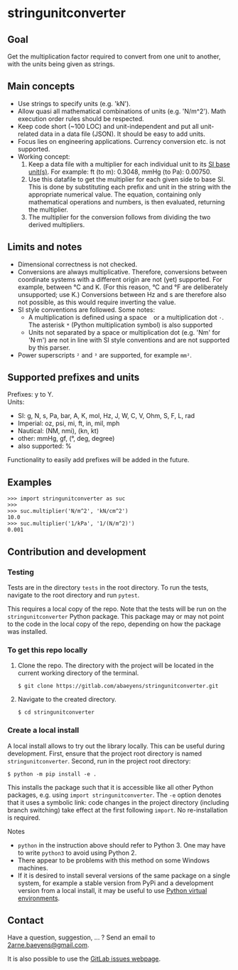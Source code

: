 # stringunitconverter

## Goal
Get the multiplication factor
required to convert from one unit to another,
with the units being given as strings.


## Main concepts
- Use strings to specify units
  (e.g. 'kN').
- Allow quasi all mathematical combinations of units
  (e.g. 'N/m^2').
  Math execution order rules should be respected.
- Keep code short (~100 LOC) and unit-independent
  and put all unit-related data in a data file (JSON).
  It should be easy to add units.
- Focus lies on engineering applications.
  Currency conversion etc. is not supported.
- Working concept:
  1. Keep a data file with a multiplier for each individual unit
     to its [SI base unit(s)](
     https://en.wikipedia.org/wiki/SI_base_unit).
     For example: ft (to m): 0.3048, mmHg (to Pa): 0.00750.
  2. Use this datafile to get the multiplier for each given side to base SI.
     This is done by substituting each prefix and unit in the string
     with the appropriate numerical value.
     The equation, containing only mathematical operations and numbers,
     is then evaluated, returning the multiplier.
  3. The multiplier for the conversion follows
     from dividing the two derived multipliers.

## Limits and notes
- Dimensional correctness is not checked.
- Conversions are always multiplicative.
  Therefore, conversions between coordinate systems with a different origin
  are not (yet) supported.
  For example, between °C and K.
  (For this reason, °C and °F are deliberately unsupported; use K.)
  Conversions between Hz and s are therefore also not possible,
  as this would require inverting the value.
- SI style conventions are followed. Some notes:
  - A multiplication is defined using a space ` ` or
    a multiplication dot `·`.
    The asterisk `*` (Python multiplication symbol) is also supported
  - Units not separated by a space or multiplication dot (e.g. 'Nm' for 'N·m')
    are not in line with SI style conventions
    and are not supported by this parser.
- Power superscripts `²` and `³` are supported, for example `mm²`. 


## Supported prefixes and units
Prefixes: y to Y.  
Units:
- SI: g, N, s, Pa, bar, A, K, mol, Hz, J, W, C, V, Ohm, S, F, L, rad
- Imperial: oz, psi, mi, ft, in, mil, mph
- Nautical: (NM, nmi), (kn, kt)
- other: mmHg, gf, (°, deg, degree)
- also supported: %


Functionality to easily add prefixes will be added in the future.


## Examples
```python3
>>> import stringunitconverter as suc
>>>
>>> suc.multiplier('N/m^2', 'kN/cm^2')
10.0
>>> suc.multiplier('1/kPa', '1/(N/m^2)')
0.001
```


## Contribution and development
### Testing
Tests are in the directory `tests`
in the root directory.
To run the tests, navigate to the root directory
and run
`pytest`.

This requires a local copy of the repo.
Note that the tests will be run on
the `stringunitconverter` Python package.
This package may or may not point to
the code in the local copy of the repo,
depending on how the package was installed.


### To get this repo locally
1. Clone the repo.
The directory with the project will be located
in the current working directory of the terminal.
    ```
    $ git clone https://gitlab.com/abaeyens/stringunitconverter.git
    ```
2. Navigate to the created directory.
    ```
    $ cd stringunitconverter
    ```


### Create a local install
A local install allows to try out the library locally.
This can be useful during development.
First, ensure that the project root directory is named `stringunitconverter`.
Second, run in the project root directory:
```
$ python -m pip install -e .
```
This installs the package such that it is accessible
like all other Python packages, e.g. using `import stringunitconverter`.
The `-e` option denotes that it uses a symbolic link:
code changes in the project directory (including branch switching)
take effect at the first following `import`.
No re-installation is required.

Notes
- `python` in the instruction above 
should refer to Python 3.
One may have to write `python3` to avoid using Python 2. 
- There appear to be problems with this method on some Windows machines.
- If it is desired to install several versions
of the same package on a single system,
for example a stable version from PyPi
and a development version from a local install,
it may be useful to use
[Python virtual environments](https://docs.python.org/3/tutorial/venv.html).


## Contact
Have a question, suggestion, ... ? Send an email to
[2arne.baeyens@gmail.com](mailto:2arne.baeyens@gmail.com).

It is also possible to use the [GitLab issues webpage](
  https://gitlab.com/abaeyens/stringunitconverter/-/issues).
